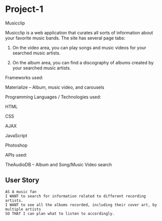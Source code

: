# Project-1
Musicclip

Musicclip is a web application that curates all sorts of information about your favorite music bands. The site has several page tabs: 

1) On the video area, you can play songs and music videos for your searched music artists. 

2) On the album area, you can find a discography of albums created by your searched music artists. 

 

Frameworks used: 

Materialize – Album, music video, and carousels  

 

Programming Languages / Technologies used: 

HTML 

CSS 

AJAX 

JavaScript 

Photoshop
 

APIs used: 

TheAudioDB – Album and Song/Music Video search 


## User Story
```
AS A music fan
I WANT to search for information related to different recording artists.
I WANT to see all the albums recorded, including their cover art, by multiple artists
SO THAT I can plan what to listen to accordingly.
